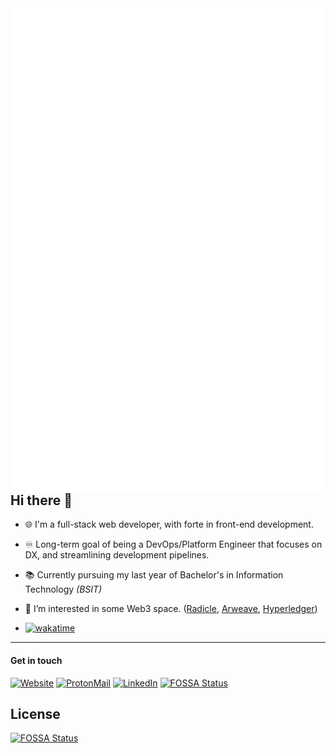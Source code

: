 <img align="right" alt="Jhdcruz's github stats" src="./github-metrics.svg" />

## Hi there :wave:

- 🌐 I'm a full-stack web developer, with forte in front-end development.
- ♾️ Long-term goal of being a DevOps/Platform Engineer that focuses on DX, and streamlining development pipelines.
- 📚 Currently pursuing my last year of Bachelor's in Information Technology _(BSIT)_
- 🌱 I’m interested in some Web3 space. ([Radicle](https://radicle.xyz), [Arweave](https://arweave.org/), [Hyperledger](https://www.hyperledger.org/))

- [![wakatime](https://wakatime.com/badge/user/2537b94e-c04e-4938-8799-d88869388d8f.svg?style=flat-square)](https://wakatime.com/@2537b94e-c04e-4938-8799-d88869388d8f)

<hr />

#### Get in touch

[![Website](https://img.shields.io/badge/-Website-000000?style=for-the-badge&logo=Cloudflare&logoColor=orange)](https://deuz.tech)
[![ProtonMail](https://img.shields.io/badge/-ProtonMail-FFFFFF?style=for-the-badge&logo=ProtonMail&logoColor=blueviolet)](mailto:jhdcrux@protonmail.com)
[![LinkedIn](https://img.shields.io/badge/-LinkedIn-blue?style=for-the-badge&logo=Linkedin&logoColor=white)](https://www.linkedin.com/in/jhdcruz/)
[![FOSSA Status](https://app.fossa.com/api/projects/git%2Bgithub.com%2Fjhdcruz%2Fjhdcruz.svg?type=shield)](https://app.fossa.com/projects/git%2Bgithub.com%2Fjhdcruz%2Fjhdcruz?ref=badge_shield)


## License
[![FOSSA Status](https://app.fossa.com/api/projects/git%2Bgithub.com%2Fjhdcruz%2Fjhdcruz.svg?type=large)](https://app.fossa.com/projects/git%2Bgithub.com%2Fjhdcruz%2Fjhdcruz?ref=badge_large)